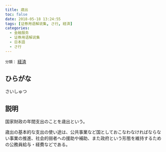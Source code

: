 ```yaml
---
title: 歳出
toc: false
date: 2018-05-18 13:24:55
tags: [证券用语解说集, さ行, 経済]
categories:
  - 金融服务
  - 证券用语解说集
  - 日本語
  - さ行
---
```


`分類：` [経済](/tags/経済/)

## ひらがな

さいしゅつ

## 説明

国家財政の年間支出のことを歳出という。

歳出の基本的な支出の使い途は、公共事業など国としておこなわなければならない事業の推進、社会的弱者への援助や補助、また政府という形態を維持するための公務員給与・経費などである。
